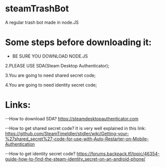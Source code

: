 # steamTrashBot
A regular trash bot made in node.JS

# Some steps before downloading it:

- BE SURE YOU DOWNLOAD NODE.JS

2.PLEASE USE SDA(Steam Desktop Authenticator);

3.You are going to need shared secret code;

4.You are going to need identity secret code;

# Links:

--How to download SDA?
https://steamdesktopauthenticator.com

--How to get shared secret code?
It is very well explained in this link:
https://github.com/SteamTimeIdler/stidler/wiki/Getting-your-%27shared_secret%27-code-for-use-with-Auto-Restarter-on-Mobile-Authentication

--How to get identity secret code?
https://forums.backpack.tf/topic/46354-guide-how-to-find-the-steam-identity_secret-on-an-android-phone/

# 
